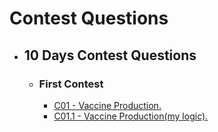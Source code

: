 # Contest Questions

* ## 10 Days Contest Questions

    * ### First Contest
        * [ C01 - Vaccine Production.](https://github.com/HluciferS/Data-Structures-and-Algorithms/blob/master/CodeCheif/C01.cpp)
        * [ C01.1 - Vaccine Production(my logic).](https://github.com/HluciferS/Data-Structures-and-Algorithms/blob/master/CodeCheif/C01.1.cpp)